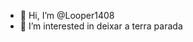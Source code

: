 - 👋 Hi, I’m @Looper1408
- 👀 I’m interested in deixar a terra parada  

<!---
Looper1408/Looper1408 is a ✨ special ✨ repository because its `README.md` (this file) appears on your GitHub profile.
You can click the Preview link to take a look at your changes.
--->
